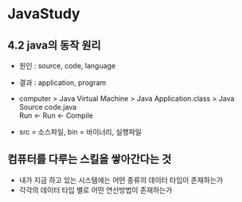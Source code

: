 # JavaStudy

## 4.2 java의 동작 원리

- 원인 : source, code, language
- 결과 : application, program
- computer > Java Virtual Machine > Java Application.class > Java Source code.java  
Run <- Run <- Compile

- src = 소스파일, bin = 바이너리, 실행파일

## 컴퓨터를 다루는 스킬을 쌓아간다는 것
- 내가 지금 하고 있는 시스템에는 어떤 종류의 데이터 타입이 존재하는가
- 각각의 데이터 타입 별로 어떤 연산방법이 존재하는가

